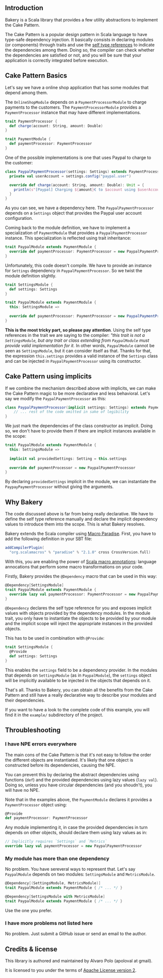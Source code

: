 ## Introduction

Bakery is a Scala library that provides a few utility abstractions to implement
the Cake Pattern.

The Cake Pattern is a popular design pattern in Scala language to have type-safe dependency injection. It basically consists in declaring modules (or components) through traits and use the [self type references][1] to indicate the dependencies among them. Doing so, the compiler can check whether the dependencies are satisfied or not, and you will be sure that your application is correctly integrated before execution.

## Cake Pattern Basics

Let's say we have a online shop application that has some modules that depend among them.

The `OnlineShopModule` depends on a `PaymentProcessorModule` to charge payments to the customers. The `PaymentProcessorModule` provides a `PaymentProcessor` instance that may have different implementations.

```scala
trait PaymentProcessor {
  def charge(account: String, amount: Double)
}

trait PaymentModule {
  def paymentProcessor: PaymentProcessor
}
```

One of the possible implementations is one that uses Paypal to charge to the customer:

```scala
class PaypalPaymentProcessor(settings: Settings) extends PaymentProcessor {
  private val userAccount = settings.config("paypal.user")

  override def charge(account: String, amount: Double): Unit = {
    println(s"[Paypal] Charging ${amount}€ to $account using $userAccount")
  }
}
```

As you can see, we have a dependency here. The `PaypalPaymentProcessor` depends on a `Settings` object that provides the Paypal user account configuration.

Coming back to the module definition, we have to implement a specialization of `PaymentModule` that provides a `PaypalPaymentProcessor` instance. This specialization is reflected using trait inheritance:

```scala
trait PaypalModule extends PaymentModule {
  override def paymentProcessor: PaymentProcessor = new PaypalPaymentProcessor
}
```

Unfortunately, this code doesn't compile. We have to provide an instance for `Settings` dependency in `PaypalPaymentProcessor`. So we twist the module definition slightly. 

```scala
trait SettingsModule {
  def settings: Settings
}

trait PaypalModule extends PaymentModule {
  this: SettingsModule =>
  
  override def paymentProcessor: PaymentProcessor = new PaypalPaymentProcessor(this.settings)
}
```

**This is the most tricky part, so please pay attention**. Using the self type references in the trait we are saying to the compiler: _"this trait is not a `SettingsModule`, but any trait or class extending from `PaypalModule` must provide valid implementation for it._ In other words, `PaypalModule` cannot be seen as `SettingsModule`, but it can consider itself as that. Thanks for that, the expression `this.settings` provides a valid instance of the `Settings` class and can be injected in `PaypalPaymentProcessor` using its constructor. 

## Cake Pattern using implicits

If we combine the mechanism described above with implicits, we can make the Cake Pattern magic to be more declarative and less behavioral. Let's say we modify the `PaypalPaymentProcessor` as this:

```scala
class PaypalPaymentProcessor(implicit settings: Settings) extends PaymentProcessor {
    // ... rest of the code omitted in sake of legibility
}
```

We just mark the dependencies of the class constructor as implicit. Doing so, we don't have to provide them if there are implicit instances available in the scope:

```scala
trait PaypalModule extends PaymentModule {
  this: SettingsModule =>
  
  implicit val providedSettings: Setting = this.settings
  
  override def paymentProcessor = new PaypalPaymentProcessor
}
```

By declaring `providedSettings` implicit in the module, we can instantiate the `PaypayPaymentProcessor` without giving the arguments. 

## Why Bakery

The code discussed above is far from being really declarative. We have to define the self type reference manually and declare the implicit dependency values to introduce them into the scope. This is what Bakery resolves.

Bakery extends the Scala compiler using [Macro Paradise][2]. First, you have to add the following definition in your SBT file:

```scala
addCompilerPlugin(
  "org.scalamacros" % "paradise" % "2.1.0" cross CrossVersion.full)
```

With this, you are enabling the power of [Scala macro annotations][3]: language annocations that perform some macro transformations on your code.

Firstly, Bakery provides the `@Dependency` macro that can be used in this way:

```scala
@Dependency[SettingsModule]
trait PaypalModule extends PaymentModule {
  override lazy val paymentProcessor: PaymentProcessor = new PaypalPaymentProcessor
}
```

`@Dependency` declares the self type reference for you and exposes implicit values with objects provided by the dependency modules. In the module trait, you only have to instantiate the objects to be provided by your module and the implicit scope will inject the appropriate instances in the provided objects.

This has to be used in combination with `@Provide`:

```scala
trait SettingsModule {
  @Provide
  def settings: Settings
}
```

This enables the `settings` field to be a dependency provider. In the modules that depends on `SettingsModule` (as in `PaypalModule`), the `settings` object will be implicitly available to be injected in the objects that depends on it.

That's all. Thanks to Bakery, you can obtain all the benefits from the Cake Pattern and still have a really declarative way to describe your modules and their dependencies. 

If you want to have a look to the complete code of this example, you will find it in the `example/` subdirectory of the project. 

## Throubleshooting

### I have NPE errors everywhere

The main cons of the Cake Pattern is that it's not easy to follow the order the different objects are instantiated. It's likely that one object is constructed before its dependencies, causing the NPE. 

You can prevent this by declaring the abstract dependencies using functions (`def`) and the provided dependencies using lazy values (`lazy val`). Doing so, unless you have circular dependencies (and you shoudn't), you will have no NPE. 

Note that in the examples above, the `PaymentModule` declares it provides a `PaymentProcessor` object using:

```scala
@Provide
def paymentProcessor: PaymentProcessor
```

Any module implementing it, in case the provided dependencies in turn depends on other objects, should declare them using lazy values as in:

```scala
// Implicitly requires `Settings` and `Metrics`
override lazy val paymentProcessor = new PaypalPaymentProcessor
```

### My module has more than one dependency

No problem. You have sereveral ways to represent that. Let's say `PaypalModule` depends on two modules: `SettingsModule` and `MetricsModule`.

```scala
@Dependency[(SettingsModule, MetricsModule)]
trait PaypalModule extends PaymentModule { /* ... */ }

@Dependency[SettingsModule with MetricsModule]
trait PaypalModule extends PaymentModule { /* ... */ }
```

Use the one you prefer.

### I have more problems not listed here

No problem. Just submit a GitHub issue or send an email to the author.

## Credits & license

This library is authored and maintained by Alvaro Polo (apoloval at gmail). 

It is licensed to you under the terms of [Apache License version 2][4]. 


[1]: http://docs.scala-lang.org/tutorials/tour/explicitly-typed-self-references.html
[2]: http://docs.scala-lang.org/overviews/macros/paradise.html
[3]: http://docs.scala-lang.org/overviews/macros/annotations.html
[4]: https://www.apache.org/licenses/LICENSE-2.0

